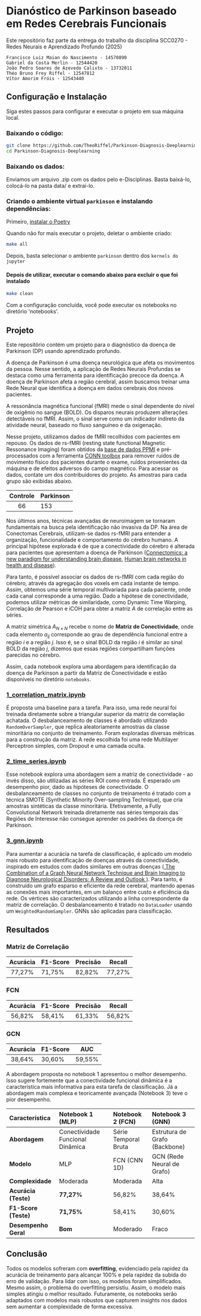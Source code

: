 
# Dianóstico de Parkinson baseado em Redes Cerebrais Funcionais

Este repositório faz parte da entrega do trabalho da disciplina SCC0270 - Redes Neurais e Aprendizado Profundo (2025)

    Francisco Luiz Maian do Nascimento - 14570890
    Gabriel da Costa Merlin - 12544420
    João Pedro Soares de Azevedo Calixto - 13732011
    Théo Bruno Frey Riffel - 12547812
    Vítor Amorim Fróis - 12543440

## Configuração e Instalação

Siga estes passos para configurar e executar o projeto em sua máquina local.

### Baixando o código:
``` bash
git clone https://github.com/TheoRiffel/Parkinson-Diagnosis-Deeplearning.git
cd Parkinson-Diagnosis-Deeplearning
```
### Baixando os dados:
Enviamos um arquivo .zip com os dados pelo e-Disciplinas. Basta baixá-lo, colocá-lo na pasta data/ e extraí-lo.

### Criando o ambiente virtual `parkinson` e instalando dependências:

Primeiro, [instalar o Poetry](https://python-poetry.org/docs/#installing-with-the-official-installer)

Quando não for mais executar o projeto, deletar o ambiente criado:
``` bash
make all
```
Depois, basta selecionar o ambiente `parkinson` dentro dos `kernels do jupyter`

#### Depois de utilizar, executar o comando abaixo para excluir o que foi instalado
``` bash
make clean
```

Com a configuração concluída, você pode executar os notebooks no diretório 'notebooks'.

## Projeto

Este repositório contém um projeto para o diagnóstico da doença de Parkinson (DP) usando aprendizado profundo.

A doença de Parkinson é uma doença neurológica que afeta os movimentos da pessoa. Nesse sentido, a aplicação de Redes Neurais Profundas se destaca como uma ferramenta para identificação precoce da doença. A doença de Parkinson afeta a região cerebral, assim buscamos treinar uma Rede Neural que identifica a doença em dados cerebrais dos novos pacientes.

A ressonância magnética funcional (fMRI) mede o sinal dependente do nível de oxigênio no sangue (BOLD). Os disparos neurais produzem alterações detectáveis no fMRI. Assim, o sinal serve como um indicador indireto da atividade neural, baseado no fluxo sanguíneo e da oxigenação.

Nesse projeto, utilizamos dados de fMRI recolhidos com pacientes em repouso. Os dados de rs-fMRI (resting state functional Magnetic Ressonance Imaging) foram obtidos da [base de dados PPMI](https://www.ppmi-info.org/PPMI) e pré-processados com a ferramenta [CONN toolbox](https://web.conn-toolbox.org/) para remover ruídos de movimento físico dos pacientes durante o exame, ruídos provenientes da máquina e de efeitos adversos do campo magnético. Para acessar os dados, contate um dos contribuidores do projeto. As amostras para cada grupo são exibidas abaixo.

| Controle 	| Parkinson 	|
|:--------:	|-----------	|
| 66       	| 153       	|

Nos últimos anos, técnicas avançadas de neuroimagem se tornaram fundamentais na busca pela identificação não invasiva da DP. Na área de Conectomas Cerebrais, utilizam-se dados rs-fMRI para entender a organização, funcionalidade e comportamento do cérebro humano. A principal hipótese explorada é de que a conectividade do cérebro é alterada para pacientes que apresentam a doença de Parkinson ([Connectomics: a new paradigm for understanding brain disease](https://pubmed.ncbi.nlm.nih.gov/24726580/), [Human brain networks in health and disease](https://pubmed.ncbi.nlm.nih.gov/19494774/)).

Para tanto, é possível associar os dados de rs-fMRI com cada região do cérebro, através da agregação dos voxels em cada instante de tempo. Assim, obtemos uma série temporal multivariada para cada paciente, onde cada canal corresponde a uma região. Dado a hipótese de conectividade, podemos utilizar métricas de similaridade, como Dynamic Time Warping, Correlação de Pearson e iCOH para obter a matriz $A$ de correlação entre as séries. 

A matriz simétrica $A_{N \times N}$ recebe o nome de **Matriz de Conectividade**, onde cada elemento $a_{ij}$ corresponde ao grau de dependência funcional entre a região $i$ e a região $j$. Isso é, se o sinal BOLD da região $i$ é similar ao sinal BOLD da região $j$, dizemos que essas regiões compartilham funções parecidas no cérebro. 

Assim, cada notebook explora uma abordagem para identificação da doença de Parkinson a partir da Matriz de Conectividade e estão disponíveis no diretório `notebooks`.

### [1_correlation_matrix.ipynb](notebooks/1_correlation_matrix.ipynb)
É proposta uma baseline para a tarefa. Para isso, uma rede neural foi treinada diretamente sobre a triangular superior da matriz de correlação achatada. O desbalanceamento de classes é abordado utilizando `RandomOverSampler`, que replica aleatoriamente amostras da classe minoritária no conjunto de treinamento. Foram exploradas diversas métricas para a construção da matriz. A rede escolhida foi uma rede Multilayer Perceptron simples, com Dropout e uma camada oculta.

### [2_time_series.ipynb](notebooks/2_time_series.ipynb)
Esse notebook explora uma abordagem sem a matriz de conectividade - ao invés disso, são utilizadas as séries ROI como entrada. É esperado um desempenho pior, dado as hipóteses de conectividade. O desbalanceamento de classes no conjunto de treinamento é tratado com a técnica SMOTE (Synthetic Minority Over-sampling Technique), que cria amostras sintéticas da classe minoritária.
Efetivamente, a Fully Convolutional Network treinada diretamente nas séries temporais das Regiões de Interesse não consegue aprender os padrões da doença de Parkinson.

### [3_gnn.ipynb](notebooks/3_gnn.ipynb)
Para aumentar a acurácia na tarefa de classificação, é aplicado um modelo mais robusto para identificação de doenças através da conectividade, inspirado em estudos com dados similares em outras doenças ([ The Combination of a Graph Neural Network Technique and Brain Imaging to Diagnose Neurological Disorders: A Review and Outlook ](https://pubmed.ncbi.nlm.nih.gov/37891830/)). Para tanto, é construído um grafo esparso e eficiente da rede cerebral, mantendo apenas as conexões mais importantes, em um balanço entre custo e eficiência da rede. Os vértices são caracterizados utilizando a linha correspondente da matriz de correlação. O desbalanceamento é tratado no `DataLoader` usando um `WeightedRandomSampler`. GNNs são aplicadas para classificação. 

## Resultados
### Matriz de Correlação
| Acurácia | F1-Score | Precisão | Recall |
|:--------:|----------|----------|--------|
| 77,27%   | 71,75%   | 82,82%   | 77,27% |

### FCN
| Acurácia | F1-Score | Precisão | Recall |
|:--------:|----------|----------|--------|
| 56,82%   | 58,41%   | 61,33%   | 56,82% |

### GCN
| Acurácia | F1-Score | AUC    |
|:--------:|----------|--------|
| 38,64%   | 30,60%   | 59,55% |

A abordagem proposta no notebook 1 apresentou o melhor desempenho. Isso sugere fortemente que a conectividade funcional dinâmica é a característica mais informativa para esta tarefa de classificação. Já a abordagem mais complexa e teoricamente avançada (Notebook 3) teve o pior desempenho.

| Característica | Notebook 1 (MLP) | Notebook 2 (FCN) | Notebook 3 (GNN) |
| :--- | :--- | :--- | :--- |
| **Abordagem** | Conectividade Funcional Dinâmica | Série Temporal Bruta | Estrutura de Grafo (Backbone) |
| **Modelo** | MLP | FCN (CNN 1D) | GCN (Rede Neural de Grafo) |
| **Complexidade** | Moderada | Moderada | Alta |
| **Acurácia (Teste)** | **77,27%** | 56,82% | 38,64% |
| **F1-Score (Teste)** | **71,75%** | 58,41% | 30,60% |
| **Desempenho Geral** | **Bom** | Moderado | Fraco |

## Conclusão
Todos os modelos sofreram com **overfitting**, evidenciado pela rapidez da acurácia de treinamento para alcançar 100% e pela rapidez da subida do erro de validação. Para lidar com isso, os modelos foram simplificados. Mesmo assim, o problema do overfitting persistiu. Assim, o modelo mais simples atingiu o melhor resultado. Futuramente, os notebooks serão adaptados com modelos mais robustos que capturem insights nos dados sem aumentar a complexidade de forma excessiva.
